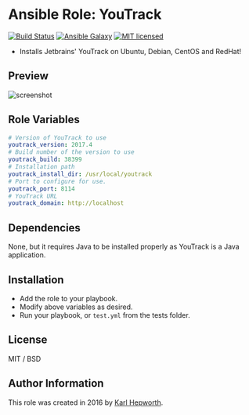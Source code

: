 # Ansible Role: YouTrack

[![Build Status](https://travis-ci.org/fubarhouse/ansible-role-youtrack.svg?branch=master)](https://travis-ci.org/fubarhouse/ansible-role-youtrack)
[![Ansible Galaxy](https://img.shields.io/ansible/role/14002.svg)](https://galaxy.ansible.com/fubarhouse/jetbrains-youtrack)
[![MIT licensed](https://img.shields.io/badge/license-MIT-blue.svg)](https://raw.githubusercontent.com/fubarhouse/ansible-role-youtrack/master/LICENSE)

* Installs Jetbrains' YouTrack on Ubuntu, Debian, CentOS and RedHat!

## Preview
![screenshot](https://raw.githubusercontent.com/fubarhouse/ansible-role-youtrack/master/images/login-screen.png)

## Role Variables

```yaml
# Version of YouTrack to use
youtrack_version: 2017.4
# Build number of the version to use
youtrack_build: 38399
# Installation path
youtrack_install_dir: /usr/local/youtrack
# Port to configure for use.
youtrack_port: 8114
# YouTrack URL
youtrack_domain: http://localhost
```

## Dependencies

  None, but it requires Java to be installed properly as YouTrack is a Java application.

## Installation

  * Add the role to your playbook.
  * Modify above variables as desired.
  * Run your playbook, or `test.yml` from the tests folder.

## License

MIT / BSD

## Author Information

This role was created in 2016 by [Karl Hepworth](https://twitter.com/fubarhouse).
